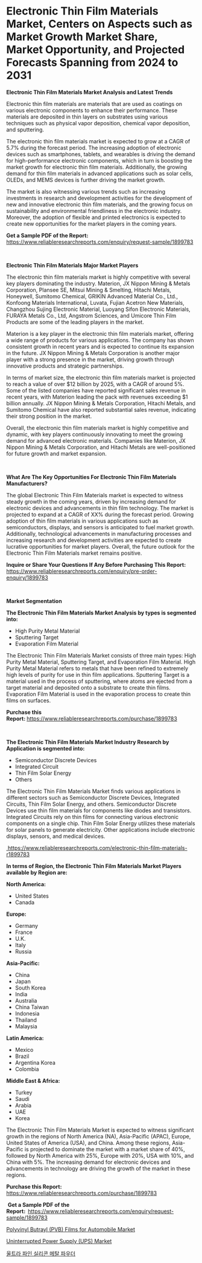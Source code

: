 <p><h1>Electronic Thin Film Materials Market, Centers on Aspects such as Market Growth Market Share, Market Opportunity, and Projected Forecasts Spanning from 2024 to 2031</h1></p><p><strong>Electronic Thin Film Materials Market Analysis and Latest Trends</strong></p>
<p><p>Electronic thin film materials are materials that are used as coatings on various electronic components to enhance their performance. These materials are deposited in thin layers on substrates using various techniques such as physical vapor deposition, chemical vapor deposition, and sputtering.</p><p>The electronic thin film materials market is expected to grow at a CAGR of 5.7% during the forecast period. The increasing adoption of electronic devices such as smartphones, tablets, and wearables is driving the demand for high-performance electronic components, which in turn is boosting the market growth for electronic thin film materials. Additionally, the growing demand for thin film materials in advanced applications such as solar cells, OLEDs, and MEMS devices is further driving the market growth.</p><p>The market is also witnessing various trends such as increasing investments in research and development activities for the development of new and innovative electronic thin film materials, and the growing focus on sustainability and environmental friendliness in the electronic industry. Moreover, the adoption of flexible and printed electronics is expected to create new opportunities for the market players in the coming years.</p></p>
<p><strong>Get a Sample PDF of the Report:&nbsp;</strong> <a href="https://www.reliableresearchreports.com/enquiry/request-sample/1899783">https://www.reliableresearchreports.com/enquiry/request-sample/1899783</a></p>
<p>&nbsp;</p>
<p><strong>Electronic Thin Film Materials Major Market Players</strong></p>
<p><p>The electronic thin film materials market is highly competitive with several key players dominating the industry. Materion, JX Nippon Mining & Metals Corporation, Plansee SE, Mitsui Mining & Smelting, Hitachi Metals, Honeywell, Sumitomo Chemical, GRIKIN Advanced Material Co., Ltd., Konfoong Materials International, Luvata, Fujian Acetron New Materials, Changzhou Sujing Electronic Material, Luoyang Sifon Electronic Materials, FURAYA Metals Co., Ltd, Angstrom Sciences, and Umicore Thin Film Products are some of the leading players in the market.</p><p>Materion is a key player in the electronic thin film materials market, offering a wide range of products for various applications. The company has shown consistent growth in recent years and is expected to continue its expansion in the future. JX Nippon Mining & Metals Corporation is another major player with a strong presence in the market, driving growth through innovative products and strategic partnerships.</p><p>In terms of market size, the electronic thin film materials market is projected to reach a value of over $12 billion by 2025, with a CAGR of around 5%. Some of the listed companies have reported significant sales revenue in recent years, with Materion leading the pack with revenues exceeding $1 billion annually. JX Nippon Mining & Metals Corporation, Hitachi Metals, and Sumitomo Chemical have also reported substantial sales revenue, indicating their strong position in the market.</p><p>Overall, the electronic thin film materials market is highly competitive and dynamic, with key players continuously innovating to meet the growing demand for advanced electronic materials. Companies like Materion, JX Nippon Mining & Metals Corporation, and Hitachi Metals are well-positioned for future growth and market expansion.</p></p>
<p>&nbsp;</p>
<p><strong>What Are The Key Opportunities For Electronic Thin Film Materials Manufacturers?</strong></p>
<p><p>The global Electronic Thin Film Materials market is expected to witness steady growth in the coming years, driven by increasing demand for electronic devices and advancements in thin film technology. The market is projected to expand at a CAGR of XX% during the forecast period. Growing adoption of thin film materials in various applications such as semiconductors, displays, and sensors is anticipated to fuel market growth. Additionally, technological advancements in manufacturing processes and increasing research and development activities are expected to create lucrative opportunities for market players. Overall, the future outlook for the Electronic Thin Film Materials market remains positive.</p></p>
<p><strong>Inquire or Share Your Questions If Any Before Purchasing This Report:</strong> <a href="https://www.reliableresearchreports.com/enquiry/pre-order-enquiry/1899783">https://www.reliableresearchreports.com/enquiry/pre-order-enquiry/1899783</a></p>
<p>&nbsp;</p>
<p><strong>Market Segmentation</strong></p>
<p><strong>The Electronic Thin Film Materials Market Analysis by types is segmented into:</strong></p>
<p><ul><li>High Purity Metal Material</li><li>Sputtering Target</li><li>Evaporation Film Material</li></ul></p>
<p><p>The Electronic Thin Film Materials Market consists of three main types: High Purity Metal Material, Sputtering Target, and Evaporation Film Material. High Purity Metal Material refers to metals that have been refined to extremely high levels of purity for use in thin film applications. Sputtering Target is a material used in the process of sputtering, where atoms are ejected from a target material and deposited onto a substrate to create thin films. Evaporation Film Material is used in the evaporation process to create thin films on surfaces.</p></p>
<p><strong>Purchase this Report:&nbsp;</strong><a href="https://www.reliableresearchreports.com/purchase/1899783">https://www.reliableresearchreports.com/purchase/1899783</a></p>
<p>&nbsp;</p>
<p><strong>The Electronic Thin Film Materials Market Industry Research by Application is segmented into:</strong></p>
<p><ul><li>Semiconductor Discrete Devices</li><li>Integrated Circuit</li><li>Thin Film Solar Energy</li><li>Others</li></ul></p>
<p><p>The Electronic Thin Film Materials Market finds various applications in different sectors such as Semiconductor Discrete Devices, Integrated Circuits, Thin Film Solar Energy, and others. Semiconductor Discrete Devices use thin film materials for components like diodes and transistors. Integrated Circuits rely on thin films for connecting various electronic components on a single chip. Thin Film Solar Energy utilizes these materials for solar panels to generate electricity. Other applications include electronic displays, sensors, and medical devices.</p></p>
<p><a href="https://www.reliableresearchreports.com/electronic-thin-film-materials-r1899783">&nbsp;https://www.reliableresearchreports.com/electronic-thin-film-materials-r1899783</a></p>
<p><strong>In terms of Region, the Electronic Thin Film Materials Market Players available by Region are:</strong></p>
<p>
    <p> <strong> North America: </strong>
        <ul>
            <li>United States</li>
            <li>Canada</li>
        </ul>
        </p> 
    <p> <strong> Europe: </strong>
        <ul>
            <li>Germany</li>
            <li>France</li>
            <li>U.K.</li>
            <li>Italy</li>
            <li>Russia</li>
        </ul>
        </p> 
    <p> <strong> Asia-Pacific: </strong>
        <ul>
            <li>China</li>
            <li>Japan</li>
            <li>South Korea</li>
            <li>India</li>
            <li>Australia</li>
            <li>China Taiwan</li>
            <li>Indonesia</li>
            <li>Thailand</li>
            <li>Malaysia</li>
        </ul>
        </p> 
    <p> <strong> Latin America: </strong>
        <ul>
            <li>Mexico</li>
            <li>Brazil</li>
            <li>Argentina Korea</li>
            <li>Colombia</li>
        </ul>
        </p> 
    <p> <strong> Middle East & Africa: </strong>
        <ul>
            <li>Turkey</li>
            <li>Saudi</li>
            <li>Arabia</li>
            <li>UAE</li>
            <li>Korea</li>
        </ul>
    </p>
    </p>
<p><p>The Electronic Thin Film Materials Market is expected to witness significant growth in the regions of North America (NA), Asia-Pacific (APAC), Europe, United States of America (USA), and China. Among these regions, Asia-Pacific is projected to dominate the market with a market share of 40%, followed by North America with 25%, Europe with 20%, USA with 10%, and China with 5%. The increasing demand for electronic devices and advancements in technology are driving the growth of the market in these regions.</p></p>
<p><strong>Purchase this Report: </strong><a href="https://www.reliableresearchreports.com/purchase/1899783">https://www.reliableresearchreports.com/purchase/1899783</a></p>
<p>&nbsp;<strong>Get a Sample PDF of the Report:&nbsp;&nbsp;</strong><a href="https://www.reliableresearchreports.com/enquiry/request-sample/1899783">https://www.reliableresearchreports.com/enquiry/request-sample/1899783</a></p>
<p><strong></strong></p>
<p><p><a href="https://github.com/ayamgoreng5458/Market-Research-Report-List-1/blob/main/polyvinyl-butrayl-pvb-films-for-automobile-market.md">Polyvinyl Butrayl (PVB) Films for Automobile Market</a></p><p><a href="https://view.publitas.com/reportprime-1/global-uninterrupted-power-supply-ups-market-size-is-expected-to-reach-at-a-cagr-of-14-1-and-this-report-covers-market-growth-trend-opportunity-and-forecast-2024-2031/">Uninterrupted Power Supply (UPS) Market</a></p><p><a href="https://github.com/Evans21Bill/Market-Research-Report-List-1/blob/main/2589242145236.md">울트라 파인 실리콘 메탈 파우더</a></p></p>